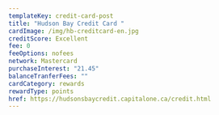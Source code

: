 ```yaml
---
templateKey: credit-card-post
title: "Hudson Bay Credit Card "
cardImage: /img/hb-creditcard-en.jpg
creditScore: Excellent
fee: 0
feeOptions: nofees
network: Mastercard
purchaseInterest: "21.45"
balanceTranferFees: ""
cardCategory: rewards
rewardType: points
href: https://hudsonsbaycredit.capitalone.ca/credit.html
---
```

